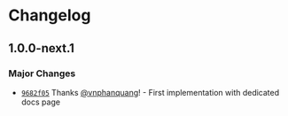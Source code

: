 # Changelog

## 1.0.0-next.1

### Major Changes

- [`9682f05`](https://github.com/vnphanquang/svelte-put/commit/9682f05929c0669edd3bbea511fa20cf0797a802) Thanks [@vnphanquang](https://github.com/vnphanquang)! - First implementation with dedicated docs page
